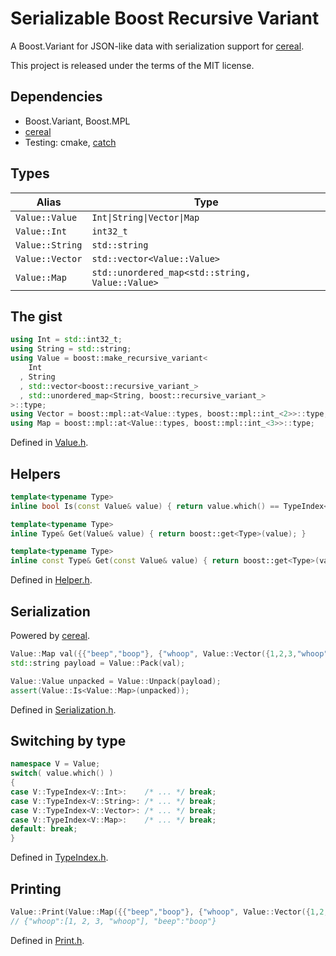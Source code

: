 # Serializable Boost Recursive Variant

A Boost.Variant for JSON-like data with serialization support
for [cereal](http://uscilab.github.io/cereal/).

This project is released under the terms of the MIT license.

## Dependencies

* Boost.Variant, Boost.MPL
* [cereal](http://uscilab.github.io/cereal/)
* Testing: cmake, [catch](https://github.com/philsquared/Catch)

## Types

| Alias           | Type                                            |
|-----------------|-------------------------------------------------|
| `Value::Value`  | `Int\|String\|Vector\|Map`                      |
| `Value::Int`    | `int32_t`                                       |
| `Value::String` | `std::string`                                   |
| `Value::Vector` | `std::vector<Value::Value>`                     |
| `Value::Map`    | `std::unordered_map<std::string, Value::Value>` |

## The gist

```cpp
using Int = std::int32_t;
using String = std::string;
using Value = boost::make_recursive_variant<
    Int
  , String
  , std::vector<boost::recursive_variant_>
  , std::unordered_map<String, boost::recursive_variant_>
>::type;
using Vector = boost::mpl::at<Value::types, boost::mpl::int_<2>>::type;
using Map = boost::mpl::at<Value::types, boost::mpl::int_<3>>::type;
```

Defined in [Value.h](include/Value/Value.h).

## Helpers

```cpp
template<typename Type>
inline bool Is(const Value& value) { return value.which() == TypeIndex<Type>; }

template<typename Type>
inline Type& Get(Value& value) { return boost::get<Type>(value); }

template<typename Type>
inline const Type& Get(const Value& value) { return boost::get<Type>(value); }
```

Defined in [Helper.h](include/Value/Helper.h).

## Serialization

Powered by [cereal](http://uscilab.github.io/cereal/).

```cpp
Value::Map val({{"beep","boop"}, {"whoop", Value::Vector({1,2,3,"whoop"})}});
std::string payload = Value::Pack(val);

Value::Value unpacked = Value::Unpack(payload);
assert(Value::Is<Value::Map>(unpacked));
```

Defined in [Serialization.h](include/Value/Serialization.h).

## Switching by type

```cpp
namespace V = Value;
switch( value.which() )
{
case V::TypeIndex<V::Int>:    /* ... */ break;
case V::TypeIndex<V::String>: /* ... */ break;
case V::TypeIndex<V::Vector>: /* ... */ break;
case V::TypeIndex<V::Map>:    /* ... */ break;
default: break;
}
```

Defined in [TypeIndex.h](include/Value/TypeIndex.h).

## Printing

```cpp
Value::Print(Value::Map({{"beep","boop"}, {"whoop", Value::Vector({1,2,3,"whoop"})}}), std::cout);
// {"whoop":[1, 2, 3, "whoop"], "beep":"boop"}
```

Defined in [Print.h](include/Value/Print.h).

